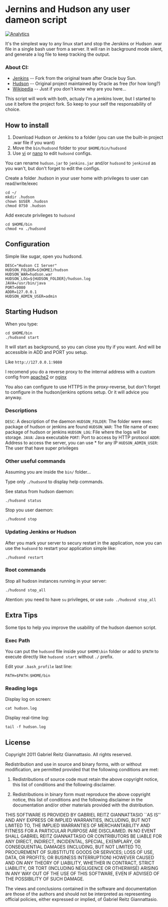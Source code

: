 Jernins and Hudson any user dameon script
=========================================

[![Analytics](https://ga-beacon.appspot.com/UA-24619548-7/Jenkins-and-Hudson-any-user-daemon-script/readme)](https://github.com/igrigorik/ga-beacon)

It's the simplest way to any linux start and stop the Jerskins or Hudson .war file in a single bash user from a server. It will ran in background mode silent, and generate a log file to keep tracking the output.

### About CI:

* [Jenkins](http://jenkins-ci.org/) -- Fork from the original team after Oracle buy Sun.
* [Hudson](http://hudson-ci.org/) -- Original project maintained by Oracle as free (for how long?)
* [Wikipedia](http://en.wikipedia.org/wiki/Continuous_integration) -- Just if you don't know why are you here...

This script will work with both, actualy I'm a jenkins lover, but I started to use it before the project fork. So keep to your self the responsability of choice.

How to install
--------------

1. Download Hudson or Jenkins to a folder (you can use the built-in project .war file if you want)
2. Move the `bin/hudsond` folder to your `$HOME/bin/hudsond`
3. Use [vi](http://en.wikipedia.org/wiki/Vi) or [nano](http://en.wikipedia.org/wiki/Nano_%28text_editor%29) to edit `hudsond` configs.

You can rename `hudson.jar` to `jenkins.jar` and/or `hudsond` to `jenkinsd` as you wan't, but don't forget to edit the configs.

Create a folder .hudson in your user home with privileges to user can read/write/exec

~~~
cd ~/
mkdir .hudson
chown $USER .hudosn
chmod 0750 .hudson
~~~

Add execute privileges to `hudsond`

~~~
cd $HOME/bin
chmod +x ./hudsond
~~~

Configuration
-------------

Simple like sugar, open you hudsond.

~~~
DESC="Hudson CI Server"
HUDSON_FOLDER=${HOME}/hudson
HUDSON_WAR=hudson.war
HUDSON_LOG=${HUDSON_FOLDER}/hudson.log
JAVA=/usr/bin/java
PORT=9080
ADDR=127.0.0.1
HUDSON_ADMIN_USER=admin
~~~

Starting Hudson
---------------

When you type:

~~~
cd $HOME/bin
./hudsond start
~~~

It will start as background, so you can close you tty if you want. And will be accessible in ADD and PORT you setup.

Like `http://127.0.0.1:9080`

I recomend you do a reverse proxy to the internal address with a custom config from [apache2][ref-apache2] or [nginx][ref-nginx]

You also can configure to use HTTPS in the proxy-reverse, but don't forget to configure in the hudson/jenkins options setup. Or it will advice you anyway.

### Descriptions

`DESC`: A description of the daemon
`HUDSON_FOLDER`: The folder were exec package of hudson or jenkins are found
`HUDSON_WAR`: The file name of exec package of hudson or jenkins
`HUDSON_LOG`: File where the logs will be storage.
`JAVA`: Java executable
`PORT`: Port to access by HTTP protocol
`ADDR`: Address to access the server, you can use * for any IP
`HUDSON_ADMIN_USER`: The user that have super privileges

### Other useful commands

Assuming you are inside the `bin/` folder...

Type only `./hudsond` to display help commands.


See status from hudson daemon:

    ./hudsond status


Stop you user daemon:

    ./hudosnd stop


### Updating Jenkins or Hudson

After you mark your server to secury restart in the application, now you can use the `hudsond` to restart your application simple like:

~~~
./hudsond restart
~~~

### Root commands

Stop all hudosn instances running in your server:

    ./hudosnd stop_all

Atention: you need to have `su` privileges, or use `sudo ./hudosnd stop_all`


Extra Tips
----------

Some tips to help you improve the usability of the hudson daemon script.

### Exec Path

You can put the `hudsond` file inside your `$HOME\bin` folder or add to `$PATH` to execute directly like `hudsond start` without `./` prefix.

Edit your `.bash_profile` last line:

    PATH=$PATH:$HOME/bin

### Reading logs

Display log on screen:

    cat hudson.log

Display real-time log:

    tail -f hudson.log

License
-------

Copyright 2011 Gabriel Reitz Giannattasio. All rights reserved.

Redistribution and use in source and binary forms, with or without modification, are
permitted provided that the following conditions are met:

   1. Redistributions of source code must retain the above copyright notice, this list of
      conditions and the following disclaimer.

   2. Redistributions in binary form must reproduce the above copyright notice, this list
      of conditions and the following disclaimer in the documentation and/or other materials
      provided with the distribution.

THIS SOFTWARE IS PROVIDED BY GABRIEL REITZ GIANNATTASIO ``AS IS'' AND ANY EXPRESS OR IMPLIED
WARRANTIES, INCLUDING, BUT NOT LIMITED TO, THE IMPLIED WARRANTIES OF MERCHANTABILITY AND
FITNESS FOR A PARTICULAR PURPOSE ARE DISCLAIMED. IN NO EVENT SHALL GABRIEL REITZ GIANNATTASIO OR
CONTRIBUTORS BE LIABLE FOR ANY DIRECT, INDIRECT, INCIDENTAL, SPECIAL, EXEMPLARY, OR
CONSEQUENTIAL DAMAGES (INCLUDING, BUT NOT LIMITED TO, PROCUREMENT OF SUBSTITUTE GOODS OR
SERVICES; LOSS OF USE, DATA, OR PROFITS; OR BUSINESS INTERRUPTION) HOWEVER CAUSED AND ON
ANY THEORY OF LIABILITY, WHETHER IN CONTRACT, STRICT LIABILITY, OR TORT (INCLUDING
NEGLIGENCE OR OTHERWISE) ARISING IN ANY WAY OUT OF THE USE OF THIS SOFTWARE, EVEN IF
ADVISED OF THE POSSIBILITY OF SUCH DAMAGE.

The views and conclusions contained in the software and documentation are those of the
authors and should not be interpreted as representing official policies, either expressed
or implied, of Gabriel Reitz Giannattasio.


[ref-apache2]: http://httpd.apache.org/
[ref-nginx]: http://nginx.net/
